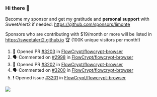 ### Hi there 👋

Become my sponsor and get my gratitude and **personal support** with SweetAlert2 if needed: https://github.com/sponsors/limonte

Sponsors who are contributing with $19/month or more will be listed in https://sweetalert2.github.io 🏆 (100K unique visitors per month!)

<!--START_SECTION:activity-->
1. 💪 Opened PR [#3203](https://github.com/FlowCrypt/flowcrypt-browser/pull/3203) in [FlowCrypt/flowcrypt-browser](https://github.com/FlowCrypt/flowcrypt-browser)
2. 🗣 Commented on [#2998](https://github.com/FlowCrypt/flowcrypt-browser/issues/2998) in [FlowCrypt/flowcrypt-browser](https://github.com/FlowCrypt/flowcrypt-browser)
3. 💪 Opened PR [#3202](https://github.com/FlowCrypt/flowcrypt-browser/pull/3202) in [FlowCrypt/flowcrypt-browser](https://github.com/FlowCrypt/flowcrypt-browser)
4. 🗣 Commented on [#3200](https://github.com/FlowCrypt/flowcrypt-browser/issues/3200) in [FlowCrypt/flowcrypt-browser](https://github.com/FlowCrypt/flowcrypt-browser)
5. ❗️ Opened issue [#3201](https://github.com/FlowCrypt/flowcrypt-browser/issues/3201) in [FlowCrypt/flowcrypt-browser](https://github.com/FlowCrypt/flowcrypt-browser)
<!--END_SECTION:activity-->

![](https://github-readme-stats.vercel.app/api?username=limonte&theme=vue&show_icons=true)
